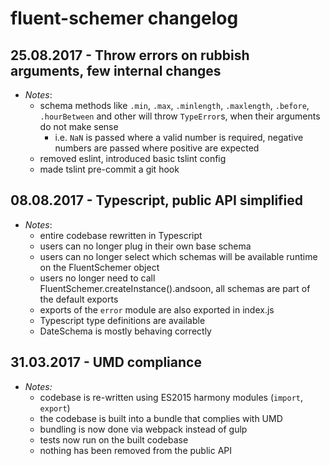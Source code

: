 # fluent-schemer changelog

## 25.08.2017 - Throw errors on rubbish arguments, few internal changes
- _Notes_:
	- schema methods like `.min`, `.max`, `.minlength`, `.maxlength`, `.before`, `.hourBetween` and other will throw `TypeError`s, when their arguments do not make sense
		- i.e. `NaN` is passed where a valid number is required, negative numbers are passed where positive are expected
	- removed eslint, introduced basic tslint config
	- made tslint pre-commit a git hook

## 08.08.2017 - Typescript, public API simplified
- _Notes_:
	- entire codebase rewritten in Typescript
	- users can no longer plug in their own base schema
	- users can no longer select which schemas will be available runtime on the FluentSchemer object
	- users no longer need to call FluentSchemer.createInstance().andsoon, all schemas are part of the default exports
	- exports of the `error` module are also exported in index.js
	- Typescript type definitions are available
	- DateSchema is mostly behaving correctly

## 31.03.2017 - UMD compliance
- _Notes:_
    - codebase is re-written using ES2015 harmony modules (`import`, `export`)
    - the codebase is built into a bundle that complies with UMD
    - bundling is now done via webpack instead of gulp
    - tests now run on the built codebase
    - nothing has been removed from the public API